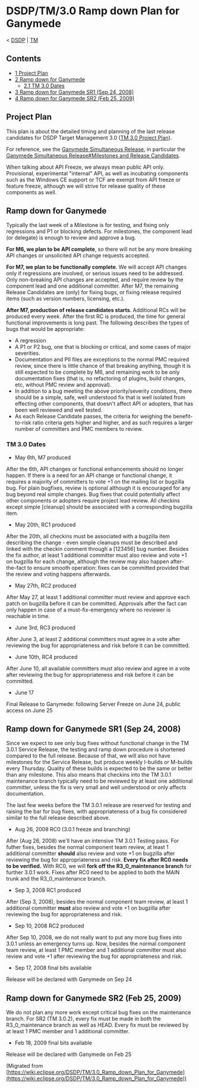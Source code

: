 

DSDP/TM/3.0 Ramp down Plan for Ganymede
=======================================

< [DSDP](https://wiki.eclipse.org/DSDP "DSDP")‎ | [TM](./TM "DSDP/TM")

Contents
--------

*   [1 Project Plan](#Project-Plan)
*   [2 Ramp down for Ganymede](#Ramp-down-for-Ganymede)
    *   [2.1 TM 3.0 Dates](#TM-3.0-Dates)
*   [3 Ramp down for Ganymede SR1 (Sep 24, 2008)](#Ramp-down-for-Ganymede-SR1-.28Sep-24.2C-2008.29)
*   [4 Ramp down for Ganymede SR2 (Feb 25, 2009)](#Ramp-down-for-Ganymede-SR2-.28Feb-25.2C-2009.29)

Project Plan
------------

This plan is about the detailed timing and planning of the last release candidates for DSDP Target Management 3.0 ([TM 3.0 Project Plan](https://www.eclipse.org/dsdp/tm/development/plan.php)).

For reference, see the [Ganymede Simultaneous Release](https://wiki.eclipse.org/Ganymede_Simultaneous_Release "Ganymede Simultaneous Release"), in particular the [Ganymede Simultaneous Release#Milestones and Release Candidates](https://wiki.eclipse.org/Ganymede_Simultaneous_Release#Milestones_and_Release_Candidates "Ganymede Simultaneous Release").

When talking about API Freeze, we always mean public API only. Provisional, experimental "internal" API, as well as incubating components such as the Windows CE support or TCF are exempt from API freeze or feature freeze, although we will strive for release quality of these components as well.

Ramp down for Ganymede
----------------------

Typically the last week of a Milestone is for testing, and fixing only regressions and P1 or blocking defects. For milestones, the component lead (or delegate) is enough to review and approve a bug.

**For M6, we plan to be API complete**, so there will not be any more breaking API changes or unsolicited API change requests accepted.

**For M7, we plan to be functionally complete**. We will accept API changes only if regressions are involved, or serious issues need to be addressed. Only non-breaking API changes are accepted, and require review by the component lead and one additional committer. After M7, the remaining Release Candidates are (only) for fixing bugs, or fixing release required items (such as version numbers, licensing, etc.).

**After M7, production of release candidates starts**. Additional RCs will be produced every week. After the first RC is produced, the time for general functional improvements is long past. The following describes the types of bugs that would be appropriate:

*   A regression
*   A P1 or P2 bug, one that is blocking or critical, and some cases of major severities.
*   Documentation and PII files are exceptions to the normal PMC required review, since there is little chance of that breaking anything, though it is still expected to be complete by M6, and remaining work to be only documentation fixes (that is, no refactoring of plugins, build changes, etc, without PMC review and approval).
*   In addition to a bug meeting the above priority/severity conditions, there should be a simple, safe, well understood fix that is well isolated from effecting other components, that doesn't affect API or adopters, that has been well reviewed and well tested.
*   As each Release Candidate passes, the criteria for weighing the benefit-to-risk ratio criteria gets higher and higher, and as such requires a larger number of committers and PMC members to review.

### TM 3.0 Dates

*   May 6th, M7 produced

After the 6th, API changes or functional enhancements should no longer happen. If there is a need for an API change or functional change, it requires a majority of committers to vote +1 on the mailing list or bugzilla bug. For plain bugfixes, review is optional although it is encouraged for any bug beyond real simple changes. Bug fixes that could potentially affect other components or adopters require project lead review. All checkins except simple \[cleanup\] should be associated with a corresponding bugzilla item.

*   May 20th, RC1 produced

After the 20th, all checkins must be associated with a bugzilla item describing the change - even simple cleanups must be described and linked with the checkin comment through a \[123456\] bug number. Besides the fix author, at least 1 additional committer must also review and vote +1 on bugzilla for each change, although the review may also happen after-the-fact to ensure smooth operation: fixes can be committed provided that the review and voting happens afterwards.

*   May 27th, RC2 produced

After May 27, at least 1 additional committer must review and approve each patch on bugzilla before it can be committed. Approvals after the fact can only happen in case of a must-fix-emergency where no reviewer is reachable in time.

*   June 3rd, RC3 produced

After June 3, at least 2 additional committers must agree in a vote after reviewing the bug for appropriateness and risk before it can be committed.

*   June 10th, RC4 produced

After June 10, all available committers must also review and agree in a vote after reviewing the bug for appropriateness and risk before it can be committed.

*   June 17

Final Release to Ganymede: following Server Freeze on June 24, public access on June 25

Ramp down for Ganymede SR1 (Sep 24, 2008)
-----------------------------------------

Since we expect to see only bug fixes without functional change in the TM 3.0.1 Service Release, the testing and ramp down procedure is shortened compared to the full release. Because of that, we will also not have milestones for the Service Release, but produce weekly I-builds or M-builds every Thursday. Quality of these builds is expected to be the same or better than any milestone. This also means that checkins into the TM 3.0.1 maintenance branch typically need to be reviewed by at least one additional committer, unless the fix is very small and well understood or only affects documentation.

The last few weeks before the TM 3.0.1 release are reserved for testing and raising the bar for bug fixes, with appropriateness of a bug fix considered similar to the full release described above.

*   Aug 26, 2008 RC0 (3.0.1 freeze and branching)

After (Aug 26, 2008) we'll have an intensive TM 3.0.1 Testing pass. For futher fixes, besides the normal component team review, at least 1 additional committer **should** also review and vote +1 on bugzilla after reviewing the bug for appropriateness and risk. **Every fix after RC0 needs to be verified.** With RC0, we will **fork off the R3\_0\_maintenance branch** for further 3.0.1 work. Fixes after RC0 need to be applied to both the MAIN trunk and the R3\_0\_maintenance branch.

*   Sep 3, 2008 RC1 produced

After (Sep 3, 2008), besides the normal component team review, at least 1 additional committer **must** also review and vote +1 on bugzilla after reviewing the bug for appropriateness and risk.

*   Sep 10, 2008 RC2 produced

After Sep 10, 2008, we do not really want to put any more bug fixes into 3.0.1 unless an emergency turns up. Now, besides the normal component team review, at least 1 PMC member and 1 additional committer must also review and vote +1 after reviewing the bug for appropriateness and risk.

*   Sep 17, 2008 final bits available

Release will be declared with Ganymede on Sep 24

Ramp down for Ganymede SR2 (Feb 25, 2009)
-----------------------------------------

We do not plan any more work except critical bug fixes on the maintenance branch. For SR2 (TM 3.0.2), every fix must be made in both the R3\_0\_maintenance branch as well as HEAD. Every fix must be reviewed by at least 1 PMC member and 1 additional committer.

*   Feb 18, 2009 final bits available

Release will be declared with Ganymede on Feb 25


(Migrated from [https://wiki.eclipse.org/DSDP/TM/3.0_Ramp_down_Plan_for_Ganymede](https://wiki.eclipse.org/DSDP/TM/3.0_Ramp_down_Plan_for_Ganymede))